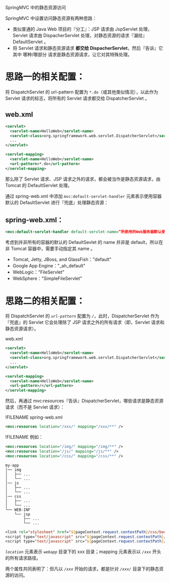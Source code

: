 <span class="title">SpringMVC 中的静态资源访问</span>

SpringMVC 中设置访问静态资源有两种思路：

- 类似普通的 Java Web 项目的『分工』：JSP 请求由 JspServlet 处理，Servlet 请求由 DispacherServlet 处理，对静态资源的请求『漏给』DefaultServlet 。
- 将 Servlet 请求和静态资源请求 **都交给 DispacherServlet**，然后『告诉』它其中 哪种/哪部分 请求是静态资源请求，让它对其特殊处理。

# 思路一的相关配置：

将 DispatchServlet 的 url-pattern 配置为 `*.do`（或其他类似情况），以此作为 Servlet 请求的标志，将所有的 Servlet 请求都交给 DispatcherServlet 。

## web.xml

```xml
<servlet>
  <servlet-name>HelloWeb</servlet-name>
  <servlet-class>org.springframework.web.servlet.DispatcherServlet</servlet-class>
  ...
</servlet>

<servlet-mapping>
  <servlet-name>HelloWeb</servlet-name>
  <url-pattern>*.do</url-pattern>
</servlet-mapping>
```

那么除了 Servlet 请求、JSP 请求之外的请求，都会被当作是静态资源请求，由 Tomcat 的 DefaultServlet 处理。

通过 spring-web.xml 中添加 `mvc:default-servlet-handler` 元素表示使用容器默认的 DefaultServlet 进行『兜底』处理静态资源：

## spring-web.xml：

```xml
<mvc:default-servlet-handler default-servlet-name=“所使用的Web服务器默认使用的Servlet名称” />
```

考虑到并非所有的容器的默认的 DefaultSevlet 的 name 并非是 default，所以在非 Tomcat 容器中，需要手动指定其 name 。

- Tomcat, Jetty, JBoss, and GlassFish："default"
- Google App Engine："_ah_default"
- WebLogic："FileServlet"
- WebSphere："SimpleFileServlet"

# 思路二的相关配置：

将 DispatchServlet 的 *`url-pattern`* 配置为 *`/`*，此时，DispatcherServlet 作为『兜底』的 Servlet 它会处理除了 JSP 请求之外的所有请求（即，Servlet 请求和静态资源请求）。

web.xml

```xml
<servlet>
  <servlet-name>HelloWeb</servlet-name>
  <servlet-class>org.springframework.web.servlet.DispatcherServlet</servlet-class>
  ...
</servlet>

<servlet-mapping>
  <servlet-name>HelloWeb</servlet-name>
  <url-pattern>/</url-pattern>
</servlet-mapping>
```

然后，再通过 mvc:resources『告诉』DispatcherServlet，哪些请求是静态资源请求（而不是 Servlet 请求）：

!FILENAME spring-web.xml

```xml
<mvc:resources location="/xxx/" mapping="/xxx/**" />   
```

!FILENAME 例如：
```xml
<mvc:resources location="/img/" mapping="/img/**" />   
<mvc:resources location="/js/" mapping="/js/**" />    
<mvc:resources location="/css/" mapping="/css/**" />  
```

```
my-app
│── img
│   ├── ...
│   └── ...
│── js
│   ├── ...
│   └── ...
│── css
│   ├── ...
│   └── ...
└── WEB-INF
    └── jsp
        ├── ...
        └── ...
```


```jsp
<link rel="stylesheet" href="${pageContext.request.contextPath}/css/bootstrap.min.css">
<script type="text/javascript" src="${pageContext.request.contextPath}/js/jquery.2.1.1.min.js"></script>
<script type="text/javascript" src="${pageContext.request.contextPath}/js/bootstrap.min.js"></script>
```

*`location`* 元素表示 *`webapp`* 目录下的 xxx 目录；mapping 元素表示以 *`/xxx`* 开头的所有请求路径。

两个属性共同表明了：但凡以 *`/xxx`* 开始的请求，都是针对 *`/xxx/`* 目录下的静态资源的访问。 





